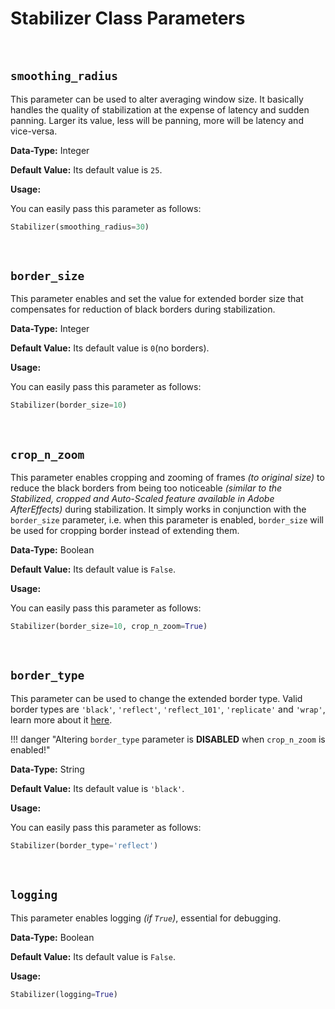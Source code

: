 <!--
===============================================
vidgear library source-code is deployed under the Apache 2.0 License:

Copyright (c) 2019-2020 Abhishek Thakur(@abhiTronix) <abhi.una12@gmail.com>

Licensed under the Apache License, Version 2.0 (the "License");
you may not use this file except in compliance with the License.
You may obtain a copy of the License at

   http://www.apache.org/licenses/LICENSE-2.0

Unless required by applicable law or agreed to in writing, software
distributed under the License is distributed on an "AS IS" BASIS,
WITHOUT WARRANTIES OR CONDITIONS OF ANY KIND, either express or implied.
See the License for the specific language governing permissions and
limitations under the License.
===============================================
-->

# Stabilizer Class Parameters 

&thinsp;

## **`smoothing_radius`**

This parameter can be used to alter averaging window size. It basically handles the quality of stabilization at the expense of latency and sudden panning. Larger its value, less will be panning, more will be latency and vice-versa.

**Data-Type:** Integer

**Default Value:** Its default value is `25`. 

**Usage:** 

You can easily pass this parameter as follows:

```python
Stabilizer(smoothing_radius=30)
```

&nbsp;


## **`border_size`**

This parameter enables and set the value for extended border size that compensates for reduction of black borders during stabilization. 

**Data-Type:** Integer

**Default Value:** Its default value is `0`(no borders).

**Usage:**

 You can easily pass this parameter as follows:

```python
Stabilizer(border_size=10)
```

&nbsp;


## **`crop_n_zoom`**

This parameter enables cropping and zooming of frames _(to original size)_ to reduce the black borders from being too noticeable _(similar to the Stabilized, cropped and Auto-Scaled feature available in Adobe AfterEffects)_ during stabilization. It simply works in conjunction with the `border_size` parameter, i.e. when this parameter is enabled,  `border_size` will be used for cropping border instead of extending them. 

**Data-Type:** Boolean

**Default Value:** Its default value is `False`.

**Usage:**

You can easily pass this parameter as follows:

```python
Stabilizer(border_size=10, crop_n_zoom=True)
```

&nbsp;


## **`border_type`**

This parameter can be used to change the extended border type. Valid border types are `'black'`, `'reflect'`, `'reflect_101'`, `'replicate'` and `'wrap'`, learn more about it [here](https://docs.opencv.org/3.1.0/d2/de8/group__core__array.html#ga209f2f4869e304c82d07739337eae7c5). 


!!! danger "Altering `border_type` parameter is **DISABLED** when `crop_n_zoom` is enabled!"


**Data-Type:** String

**Default Value:** Its default value is `'black'`.

**Usage:**

You can easily pass this parameter as follows:

```python
Stabilizer(border_type='reflect')
```

&nbsp;


## **`logging`**

This parameter enables logging _(if `True`)_, essential for debugging. 

**Data-Type:** Boolean

**Default Value:** Its default value is `False`.

**Usage:**

```python
Stabilizer(logging=True)
```

&nbsp;
